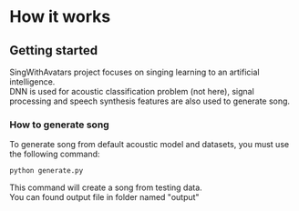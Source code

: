 # How it works

## Getting started
SingWithAvatars project focuses on singing learning to an artificial intelligence.  <br/> DNN is used for acoustic classification problem (not here), 
signal processing and speech synthesis features are also used to generate song. 

### How to generate song
To generate song from default acoustic model and datasets, you must use the following command:

```
python generate.py
```
This command will create a song from testing data.<br/>
You can found output file in folder named "output"

